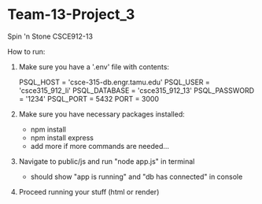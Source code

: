 # Team-13-Project_3
Spin 'n Stone CSCE912-13

How to run:

1. Make sure you have a '.env' file with contents:

    PSQL_HOST = 'csce-315-db.engr.tamu.edu'
    PSQL_USER = 'csce315_912_li'
    PSQL_DATABASE = 'csce315_912_13'
    PSQL_PASSWORD = '1234'
    PSQL_PORT = 5432
    PORT = 3000

2. Make sure you have necessary packages installed:
    - npm install
    - npm install express
    - add more if more commands are needed...

3. Navigate to public/js and run "node app.js" in terminal 
    - should show "app is running" and "db has connected" in console

4. Proceed running your stuff (html or render)
